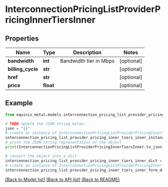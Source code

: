 # InterconnectionPricingListProviderPricingInnerTiersInner


## Properties

Name | Type | Description | Notes
------------ | ------------- | ------------- | -------------
**bandwidth** | **int** | Bandwidth tier in Mbps | [optional] 
**billing_cycle** | **str** |  | [optional] 
**href** | **str** |  | [optional] 
**price** | **float** |  | [optional] 

## Example

```python
from equinix_metal.models.interconnection_pricing_list_provider_pricing_inner_tiers_inner import InterconnectionPricingListProviderPricingInnerTiersInner

# TODO update the JSON string below
json = "{}"
# create an instance of InterconnectionPricingListProviderPricingInnerTiersInner from a JSON string
interconnection_pricing_list_provider_pricing_inner_tiers_inner_instance = InterconnectionPricingListProviderPricingInnerTiersInner.from_json(json)
# print the JSON string representation of the object
print(InterconnectionPricingListProviderPricingInnerTiersInner.to_json())

# convert the object into a dict
interconnection_pricing_list_provider_pricing_inner_tiers_inner_dict = interconnection_pricing_list_provider_pricing_inner_tiers_inner_instance.to_dict()
# create an instance of InterconnectionPricingListProviderPricingInnerTiersInner from a dict
interconnection_pricing_list_provider_pricing_inner_tiers_inner_form_dict = interconnection_pricing_list_provider_pricing_inner_tiers_inner.from_dict(interconnection_pricing_list_provider_pricing_inner_tiers_inner_dict)
```
[[Back to Model list]](../README.md#documentation-for-models) [[Back to API list]](../README.md#documentation-for-api-endpoints) [[Back to README]](../README.md)


